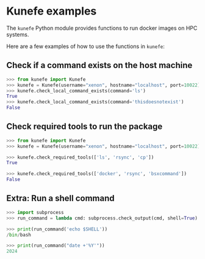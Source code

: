 <!-- examples/README.md -->
<!-- Run: python examples/test_examples.py -->

# Kunefe examples

The `kunefe` Python module provides functions to run docker images on HPC systems.

Here are a few examples of how to use the functions in `kunefe`:

## Check if a command exists on the host machine

```python
>>> from kunefe import Kunefe
>>> kunefe = Kunefe(username="xenon", hostname="localhost", port=10022)
>>> kunefe.check_local_command_exists(command='ls')
True
>>> kunefe.check_local_command_exists(command='thisdoesnotexist')
False

```

## Check required tools to run the package

```python
>>> from kunefe import Kunefe
>>> kunefe = Kunefe(username="xenon", hostname="localhost", port=10022)

>>> kunefe.check_required_tools(['ls', 'rsync', 'cp'])
True

>>> kunefe.check_required_tools(['docker', 'rsync', 'bsxcommand'])
False

```

## Extra: Run a shell command

```python
>>> import subprocess
>>> run_command = lambda cmd: subprocess.check_output(cmd, shell=True).decode().strip()

```

```python
>>> print(run_command('echo $SHELL'))
/bin/bash

>>> print(run_command("date +'%Y'"))
2024

```
